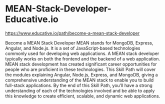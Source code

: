 # MEAN-Stack-Developer-Educative.io
https://www.educative.io/path/become-a-mean-stack-developer

Become a MEAN Stack Developer
MEAN stands for MongoDB, Express, Angular, and Node.js. It is a set of JavaScript-based technologies commonly used for developing web applications. A MEAN stack developer typically works on both the frontend and the backend of a web application. MEAN stack development has created significant career opportunities for people who are proficient in these technologies. This Skill Path will cover the modules explaining Angular, Node.js, Express, and MongoDB, giving a comprehensive understanding of the MEAN stack to enable you to build full-stack applications. By the end of this Skill Path, you’ll have a strong understanding of each of the technologies involved and be able to apply this knowledge to create efficient, scalable, and dynamic web applications.
